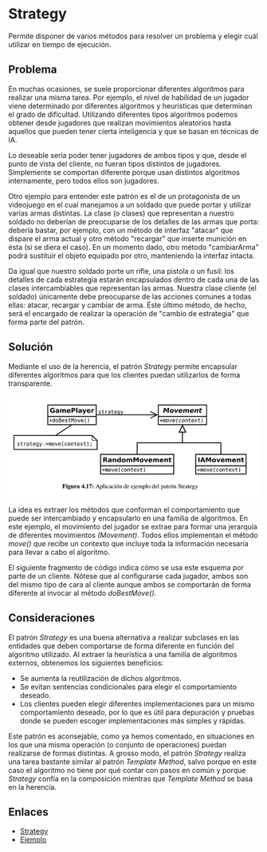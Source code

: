 # Strategy

Permite disponer de varios métodos para resolver un problema y elegir cuál utilizar en tiempo de ejecución.

## Problema

En muchas ocasiones, se suele proporcionar diferentes algoritmos para realizar una misma tarea. Por ejemplo, el nivel de 
habilidad de un jugador viene determinado por diferentes algoritmos y heurísticas que determinan el grado de dificultad. 
Utilizando diferentes tipos algoritmos podemos obtener desde jugadores que realizan movimientos aleatorios hasta aquellos 
que pueden tener cierta inteligencia y que se basan en técnicas de IA. 

Lo deseable sería poder tener jugadores de ambos tipos y que, desde el punto de vista del cliente, no fueran tipos distintos 
de jugadores. Simplemente se comportan diferente porque usan distintos algoritmos internamente, pero todos ellos son jugadores.

Otro ejemplo para entender este patrón es el de un protagonista de un videojuego en el cual manejamos a un soldado que 
puede portar y utilizar varias armas distintas. La clase (o clases) que representan a nuestro soldado no deberían de 
preocuparse de los detalles de las armas que porta: debería bastar, por ejemplo, con un método de interfaz "atacar" que 
dispare el arma actual y otro método "recargar" que inserte munición en ésta (si se diera el caso). En un momento dado, 
otro método "cambiarArma" podrá sustituir el objeto equipado por otro, manteniendo la interfaz intacta. 

Da igual que nuestro soldado porte un rifle, una pistola o un fusil: los detalles de cada estrategia estarán encapsulados 
dentro de cada una de las clases intercambiables que representan las armas. Nuestra clase cliente (el soldado) únicamente 
debe preocuparse de las acciones comunes a todas ellas: atacar, recargar y cambiar de arma. Éste último método, de hecho, 
será el encargado de realizar la operación de "cambio de estrategia" que forma parte del patrón.


## Solución

Mediante el uso de la herencia, el patrón *Strategy* permite encapsular diferentes algoritmos para que los clientes puedan
utilizarlos de forma transparente.

![Strategy](example/imgs/Strategy.png)

La idea es extraer los métodos que conforman el comportamiento que puede ser intercambiado y encapsularlo en una familia de
algoritmos. En este ejemplo, el movimiento del jugador se extrae para formar una jerarquía de diferentes movimientos *(Movement)*. 
Todos ellos implementan el método *move()* que recibe un contexto que incluye toda la información necesaria para llevar a cabo el algoritmo.

El siguiente fragmento de código indica cómo se usa este esquema por parte de un cliente. Nótese que al configurarse cada 
jugador, ambos son del mismo tipo de cara al cliente aunque ambos se comportarán de forma diferente al invocar al método 
*doBestMove()*.

## Consideraciones

El patrón *Strategy* es una buena alternativa a realizar subclases en las entidades que deben comportarse de forma diferente
en función del algoritmo utilizado. Al extraer la heurística a una familia de algoritmos externos, obtenemos los siguientes
beneficios:

* Se aumenta la reutilización de dichos algoritmos.
* Se evitan sentencias condicionales para elegir el comportamiento deseado.
* Los clientes pueden elegir diferentes implementaciones para un mismo comportamiento deseado, por lo que es útil para depuración
y pruebas donde se pueden escoger implementaciones más simples y rápidas.

Este patrón es aconsejable, como ya hemos comentado, en situaciones en los que una misma operación (o conjunto de operaciones) 
puedan realizarse de formas distintas. A grosso modo, el patrón *Strategy* realiza una tarea bastante similar al patrón *Template Method*, 
salvo porque en este caso el algoritmo no tiene por qué contar con pasos en común y porque *Strategy* confía en la composición 
mientras que *Template Method* se basa en la herencia.

## Enlaces
* [Strategy](https://es.wikipedia.org/wiki/Strategy_%28patr%C3%B3n_de_dise%C3%B1o%29)
* [Ejemplo](https://danielggarcia.wordpress.com/2014/05/12/patrones-de-comportamiento-iv-patron-strategy/)
